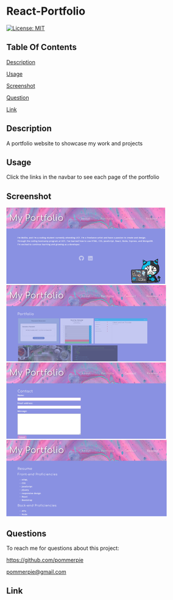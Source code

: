 # React-Portfolio
  [![License: MIT](https://img.shields.io/badge/License-MIT-yellow.svg)](https://opensource.org/licenses/MIT)
## Table Of Contents

[Description](#description)

[Usage](#usage)

[Screenshot](#screenshot)

[Question](#question)

[Link](#link)


## Description

  A portfolio website to showcase my work and projects
## Usage

  Click the links in the navbar to see each page of the portfolio
## Screenshot
<img src="screenshots\1.png" height="200">
<img src="screenshots\2.png" height="200">
<img src="screenshots\3.png" height="200">
<img src="screenshots\4.png" height="200">

## Questions

  To reach me for questions about this project:

  https://github.com/pommerpie

  pommerpie@gmail.com
## Link
 
